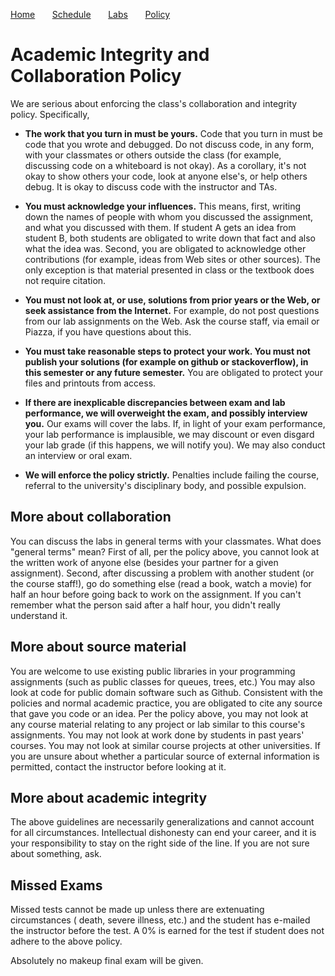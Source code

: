 
[Home](README.md) &nbsp; &nbsp; &nbsp;
[Schedule](schedule.md) &nbsp; &nbsp; &nbsp;
[Labs](labs.md) &nbsp; &nbsp; &nbsp;
[Policy](policy.md)

# Academic Integrity and Collaboration Policy

We are serious about enforcing the class's collaboration and integrity policy.
Specifically,

* **The work that you turn in must be yours.** Code that you turn in must be code that
you wrote and debugged. Do not discuss code, in any form, with your classmates
or others outside the class (for example, discussing code on a whiteboard is not
okay). As a corollary, it's not okay to show others your code, look at anyone
else's, or help others debug. It is okay to discuss code with the instructor and
TAs. 

* **You must acknowledge your influences.** This means, first, writing down the
names of people with whom you discussed the assignment, and what you discussed
with them. If student A gets an idea from student B, both students are obligated
to write down that fact and also what the idea was. Second, you are obligated to
acknowledge other contributions (for example, ideas from Web sites or other
sources). The only exception is that material presented in class or the textbook
does not require citation. 

* **You must not look at, or use, solutions from prior years or the Web, or seek
assistance from the Internet.** For example, do not post questions from our lab
assignments on the Web. Ask the course staff, via email or Piazza, if you have
questions about this.

* **You must take reasonable steps to protect your work. You must not publish
your solutions (for example on github or stackoverflow), in this semester or any
future semester.** You are obligated to protect your files and printouts from
access. 

* **If there are inexplicable discrepancies between exam and lab performance, we
will overweight the exam, and possibly interview you.** Our exams will cover the
labs. If, in light of your exam performance, your lab performance is
implausible, we may discount or even disgard your lab grade (if this happens, we
will notify you). We may also conduct an interview or oral exam. 

* **We will enforce the policy strictly.** Penalties include failing the course,
referral to the university's disciplinary body, and possible expulsion.

## More about collaboration
You can discuss the labs in general terms with your classmates. What does
"general terms" mean? First of all, per the policy above, you cannot look at the
written work of anyone else (besides your partner for a given assignment).
Second, after discussing a problem with another student (or the course staff!),
go do something else (read a book, watch a movie) for half an hour before going
back to work on the assignment. If you can't remember what the person said after
a half hour, you didn't really understand it. 

## More about source material 
You are welcome to use existing public libraries in your programming assignments
(such as public classes for queues, trees, etc.) You may also look at code for
public domain software such as Github. Consistent with the policies and normal
academic practice, you are obligated to cite any source that gave you code or an
idea. Per the policy above, you may not look at any course material relating to
any project or lab similar to this course's assignments. You may not look at
work done by students in past years' courses. You may not look at similar course
projects at other universities. If you are unsure about whether a particular
source of external information is permitted, contact the instructor before
looking at it.

## More about academic integrity

The above guidelines are necessarily generalizations and cannot account for all
circumstances. Intellectual dishonesty can end your career, and it is your
responsibility to stay on the right side of the line. If you are not sure about
something, ask.

## Missed Exams

Missed tests cannot be made up unless there are extenuating circumstances (
death, severe illness, etc.) and the student has e-mailed the instructor before 
the test. A 0% is earned for the test if student does not adhere to the 
above policy.

Absolutely no makeup final exam will be given.
